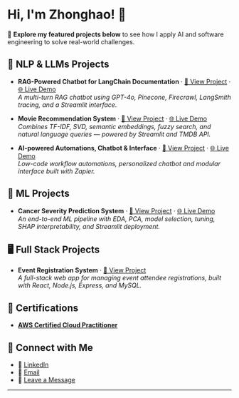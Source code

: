 # Hi, I'm Zhonghao! 👋

📂 **Explore my featured projects below** to see how I apply AI and software engineering to solve real-world challenges.

## 🧠 NLP & LLMs Projects
- **RAG-Powered Chatbot for LangChain Documentation** · [🔗 View Project](https://github.com/z43zhang/langchain-chatbot) · [🌐 Live Demo](https://zhang-chatbot.streamlit.app/)  
  _A multi-turn RAG chatbot using GPT-4o, Pinecone, Firecrawl, LangSmith tracing, and a Streamlit interface._

- **Movie Recommendation System** · [🔗 View Project](https://github.com/z43zhang/movie-recommender) · [🌐 Live Demo](https://zhang-hybrid-recommender-system.streamlit.app/)  
  _Combines TF-IDF, SVD, semantic embeddings, fuzzy search, and natural language queries — powered by Streamlit and TMDB API._

- **AI-powered Automations, Chatbot & Interface** · [🔗 View Project](https://github.com/z43zhang/zapier-automation) · [🌐 Live Demo](https://new-interface-2a359d.zapier.app/main)  
  _Low-code workflow automations, personalized chatbot and modular interface built with Zapier._

## 🤖 ML Projects

- **Cancer Severity Prediction System** · [🔗 View Project](https://github.com/z43zhang/cancer-score) · [🌐 Live Demo](https://zhang-cancer-severity-predictor.streamlit.app/)  
  _An end-to-end ML pipeline with EDA, PCA, model selection, tuning, SHAP interpretability, and Streamlit deployment._

## 🖥️ Full Stack Projects

- **Event Registration System** · [🔗 View Project](https://github.com/z43zhang/event-registration)  
  _A full-stack web app for managing event attendee registrations, built with React, Node.js, Express, and MySQL._

## 📜 Certifications
- [**AWS Certified Cloud Practitioner**](https://www.credly.com/badges/d1d09b21-5a59-4503-9d14-ad13a3c0bd87)

## 🤳 Connect with Me

- 🔗 [LinkedIn](https://www.linkedin.com/in/zhonghao-zhang-842677285/)
- 📧 [Email](mailto:z43zhang@gmail.com)
- 💬 [Leave a Message](https://new-interface-2a359d.zapier.app/contact-me)

---




